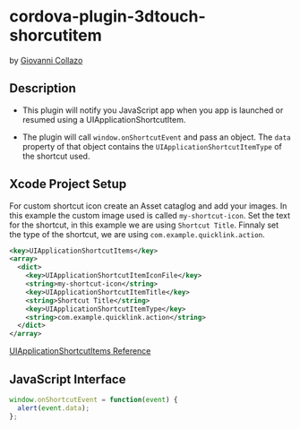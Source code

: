 # cordova-plugin-3dtouch-shorcutitem
by [Giovanni Collazo](http://twitter.com/gcollazo)

## Description

* This plugin will notify you JavaScript app when you app is launched or resumed using a UIApplicationShortcutItem.

* The plugin will call `window.onShortcutEvent` and pass an object. The `data` property of that object contains the `UIApplicationShortcutItemType` of the shortcut used.


## Xcode Project Setup
For custom shortcut icon create an Asset cataglog and add your images. In this example the custom image used is called `my-shortcut-icon`. Set the text for the shortcut, in this example we are using `Shortcut Title`. Finnaly set the type of the shortcut, we are using `com.example.quicklink.action`.

```xml
<key>UIApplicationShortcutItems</key>
<array>
  <dict>
    <key>UIApplicationShortcutItemIconFile</key>
    <string>my-shortcut-icon</string>
    <key>UIApplicationShortcutItemTitle</key>
    <string>Shortcut Title</string>
    <key>UIApplicationShortcutItemType</key>
    <string>com.example.quicklink.action</string>
  </dict>
</array>
```

[UIApplicationShortcutItems Reference](https://developer.apple.com/library/ios/documentation/General/Reference/InfoPlistKeyReference/Articles/iPhoneOSKeys.html#//apple_ref/doc/uid/TP40009252-SW36)


## JavaScript Interface

```js
window.onShortcutEvent = function(event) {
  alert(event.data);
};
```
